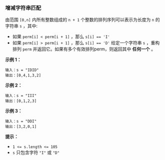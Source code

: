 ### 增减字符串匹配 ###
由范围 `[0,n]` 内所有整数组成的 `n + 1` 个整数的排列序列可以表示为长度为 `n` 的字符串 `s` ，其中:

* 如果 `perm[i] < perm[i + 1]` ，那么 `s[i] == 'I'`
* 如果 `perm[i] > perm[i + 1]` ，那么 `s[i] == 'D'`
给定一个字符串 `s` ，重构排列 `perm` 并返回它。如果有多个有效排列perm，则返回其中 **任何一个** 。



**示例 1：**

```
输入：s = "IDID"
输出：[0,4,1,3,2]
```

**示例 2：**

```
输入：s = "III"
输出：[0,1,2,3]
```

**示例 3：**

```
输入：s = "DDI"
输出：[3,2,0,1]
```



**提示：**

* `1 <= s.length <= 105`
* `s` 只包含字符 `"I"` 或 `"D"`

